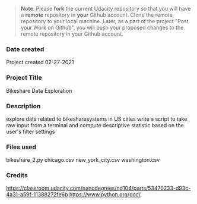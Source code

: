 >**Note**: Please **fork** the current Udacity repository so that you will have a **remote** repository in **your** Github account. Clone the remote repository to your local machine. Later, as a part of the project "Post your Work on Github", you will push your proposed changes to the remote repository in your Github account.

### Date created
Project created 02-27-2021

### Project Title
Bikeshare Data Exploration 

### Description
explore data related to bikesharesystems in US cities
write a script to take raw input from a terminal and compute descriptive statistic based on the user's filter settings

### Files used
bikeshare_2.py
chicago.csv
new_york_city.csv
washington.csv

### Credits
https://classroom.udacity.com/nanodegrees/nd104/parts/53470233-d93c-4a31-a59f-11388272fe6b
https://www.python.org/doc/
